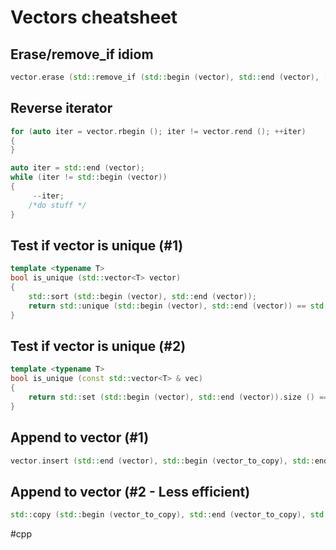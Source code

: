 # Vectors cheatsheet

## Erase/remove_if idiom	

```C++
vector.erase (std::remove_if (std::begin (vector), std::end (vector), [](auto && element) {return <reason_here>; }), std::end (vector));
```

##  Reverse iterator

```C++
for (auto iter = vector.rbegin (); iter != vector.rend (); ++iter)
{
}

auto iter = std::end (vector);
while (iter != std::begin (vector))
{
     --iter;
    /*do stuff */ 
} 
```

## Test if vector is unique (#1)

```C++
template <typename T>
bool is_unique (std::vector<T> vector)
{
    std::sort (std::begin (vector), std::end (vector));
    return std::unique (std::begin (vector), std::end (vector)) == std::end (vector);
}
```

## Test if vector is unique (#2)

```C++
template <typename T>
bool is_unique (const std::vector<T> & vec)
{
	return std::set (std::begin (vector), std::end (vector)).size () == vec.size ();
}
```

## Append to vector (#1)

```C++
vector.insert (std::end (vector), std::begin (vector_to_copy), std::end (vector_to_copy));
```

## Append to vector (#2 - Less efficient)

```C++
std::copy (std::begin (vector_to_copy), std::end (vector_to_copy), std::back_inserter (vector));
```

#cpp